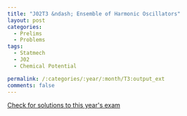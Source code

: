 ```yaml
---
title: "J02T3 &ndash; Ensemble of Harmonic Oscillators"
layout: post
categories:
  - Prelims
  - Problems
tags:
  - Statmech
  - J02
  - Chemical Potential

permalink: /:categories/:year/:month/T3:output_ext
comments: false
---
```

<object data="2002J3T.pdf" type="application/pdf" width="100%" height="500"></object>
<div class="message"><a href='https://princetonprelim.com/prelim/8/'>Check for solutions to this year's exam</a></div>